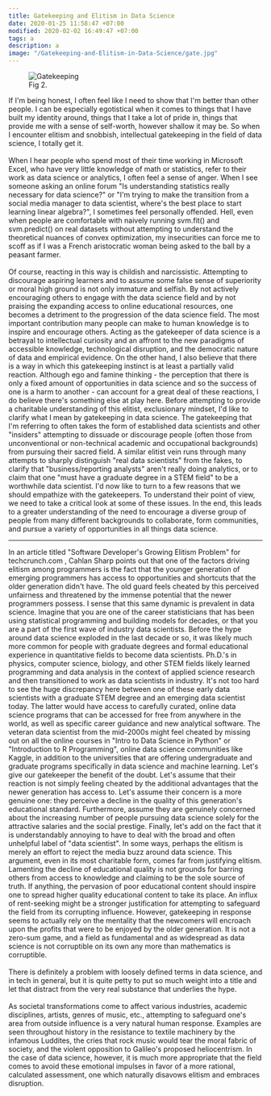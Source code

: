 ```yaml
---
title: Gatekeeping and Elitism in Data Science
date: 2020-01-25 11:58:47 +07:00
modified: 2020-02-02 16:49:47 +07:00 
tags: a
description: a
image: "/Gatekeeping-and-Elitism-in-Data-Science/gate.jpg"
---
```


<figure>
<img src="/Gatekeeping-and-Elitism-in-Data-Science/gate.jpg" alt="Gatekeeping">
<figcaption>Fig 2.</figcaption>
</figure>

If I'm being honest, I often feel like I need to show that I'm better than other people. I can be especially egotistical when it comes to things that I have built my identity around, things that I take a lot of pride in, things that provide me with a sense of self-worth, however shallow it may be. So when I encounter elitism and snobbish, intellectual gatekeeping in the field of data science, I totally get it.<br>
<br>
When I hear people who spend most of their time working in Microsoft Excel, who have very little knowledge of math or statistics, refer to their work as data science or analytics, I often feel a sense of anger. When I see someone asking an online forum "Is understanding statistics really necessary for data science?" or "I'm trying to make the transition from a social media manager to data scientist, where's the best place to start learning linear algebra?", I sometimes feel personally offended. Hell, even when people are comfortable with naively running svm.fit() and svm.predict() on real datasets without attempting to understand the theoretical nuances of convex optimization, my insecurities can force me to scoff as if I was a French aristocratic woman being asked to the ball by a peasant farmer.<br>
<br>
Of course, reacting in this way is childish and narcissistic. Attempting to discourage aspiring learners and to assume some false sense of superiority or moral high ground is not only immature and selfish. By not actively encouraging others to engage with the data science field and by not praising the expanding access to online educational resources, one becomes a detriment to the progression of the data science field. The most important contribution many people can make to human knowledge is to inspire and encourage others.
Acting as the gatekeeper of data science is a betrayal to intellectual curiosity and an affront to the new paradigms of accessible knowledge, technological disruption, and the democratic nature of data and empirical evidence.
On the other hand, I also believe that there is a way in which this gatekeeping instinct is at least a partially valid reaction. Although ego and famine thinking - the perception that there is only a fixed amount of opportunities in data science and so the success of one is a harm to another - can account for a great deal of these reactions, I do believe there's something else at play here.
Before attempting to provide a charitable understanding of this elitist, exclusionary mindset, I'd like to clarify what I mean by gatekeeping in data science. The gatekeeping that I'm referring to often takes the form of established data scientists and other "insiders" attempting to dissuade or discourage people (often those from unconventional or non-technical academic and occupational backgrounds) from pursuing their sacred field. A similar elitist vein runs through many attempts to sharply distinguish "real data scientists" from the fakes, to clarify that "business/reporting analysts" aren't really doing analytics, or to claim that one "must have a graduate degree in a STEM field" to be a worthwhile data scientist.
I'd now like to turn to a few reasons that we should empathize with the gatekeepers. To understand their point of view, we need to take a critical look at some of these issues. In the end, this leads to a greater understanding of the need to encourage a diverse group of people from many different backgrounds to collaborate, form communities, and pursue a variety of opportunities in all things data science.


---

In an article titled "Software Developer's Growing Elitism Problem" for techcrunch.com , Cahlan Sharp points out that one of the factors driving elitism among programmers is the fact that the younger generation of emerging programmers has access to opportunities and shortcuts that the older generation didn't have. The old guard feels cheated by this perceived unfairness and threatened by the immense potential that the newer programmers possess. I sense that this same dynamic is prevalent in data science.
Imagine that you are one of the career statisticians that has been using statistical programming and building models for decades, or that you are a part of the first wave of industry data scientists. Before the hype around data science exploded in the last decade or so, it was likely much more common for people with graduate degrees and formal educational experience in quantitative fields to become data scientists. Ph.D.'s in physics, computer science, biology, and other STEM fields likely learned programming and data analysis in the context of applied science research and then transitioned to work as data scientists in industry.
It's not too hard to see the huge discrepancy here between one of these early data scientists with a graduate STEM degree and an emerging data scientist today. The latter would have access to carefully curated, online data science programs that can be accessed for free from anywhere in the world, as well as specific career guidance and new analytical software. The veteran data scientist from the mid-2000s might feel cheated by missing out on all the online courses in "Intro to Data Science in Python" or "Introduction to R Programming", online data science communities like Kaggle, in addition to the universities that are offering undergraduate and graduate programs specifically in data science and machine learning.
Let's give our gatekeeper the benefit of the doubt. Let's assume that their reaction is not simply feeling cheated by the additional advantages that the newer generation has access to. Let's assume their concern is a more genuine one: they perceive a decline in the quality of this generation's educational standard. Furthermore, assume they are genuinely concerned about the increasing number of people pursuing data science solely for the attractive salaries and the social prestige. Finally, let's add on the fact that it is understandably annoying to have to deal with the broad and often unhelpful label of "data scientist". In some ways, perhaps the elitism is merely an effort to reject the media buzz around data science.
This argument, even in its most charitable form, comes far from justifying elitism. Lamenting the decline of educational quality is not grounds for barring others from access to knowledge and claiming to be the sole source of truth. If anything, the pervasion of poor educational content should inspire one to spread higher quality educational content to take its place.
An influx of rent-seeking might be a stronger justification for attempting to safeguard the field from its corrupting influence. However, gatekeeping in response seems to actually rely on the mentality that the newcomers will encroach upon the profits that were to be enjoyed by the older generation. It is not a zero-sum game, and a field as fundamental and as widespread as data science is not corruptible on its own any more than mathematics is corruptible.<br>
<br>
There is definitely a problem with loosely defined terms in data science, and in tech in general, but it is quite petty to put so much weight into a title and let that distract from the very real substance that underlies the hype.<br>
<br>
As societal transformations come to affect various industries, academic disciplines, artists, genres of music, etc., attempting to safeguard one's area from outside influence is a very natural human response. Examples are seen throughout history in the resistance to textile machinery by the infamous Luddites, the cries that rock music would tear the moral fabric of society, and the violent opposition to Galileo's proposed heliocentrism. In the case of data science, however, it is much more appropriate that the field comes to avoid these emotional impulses in favor of a more rational, calculated assessment, one which naturally disavows elitism and embraces disruption.
